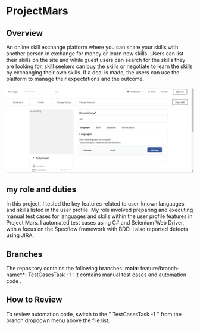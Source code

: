 # ProjectMars

## Overview
An online skill exchange platform where you can share your skills with another person in exchange for money or learn new skills. Users can list their skills on the site and while guest users can search for the skills they are looking for, skill seekers can buy the skills or negotiate to learn the skills by exchanging their own skills. If a deal is made, the users can use the platform to manage their expectations and the outcome.

![Mars Portal SS](https://raw.githubusercontent.com/antususan/ProjectMars/0ddea7e9dcfb3a3b2f0a1bf75f813d672b541a8e/Picture%202.png)

## my role and duties 
In this project, I tested the key features related to user-known languages and skills listed in the user profile. 
My role involved preparing and executing manual test cases for languages and skills within the user profile features in Project Mars. 
I automated test cases using C# and Selenium Web Driver, with a focus on the Specflow framework with BDD. 
I also reported defects using JIRA.

## Branches
The repository contains the following branches:
**main**: 
feature/branch-name**: TestCasesTask -1  : It contains manual test cases and automation code .

## How to Review
To review automation code, switch to the " TestCasesTask -1 " from the branch dropdown menu above the file list.
